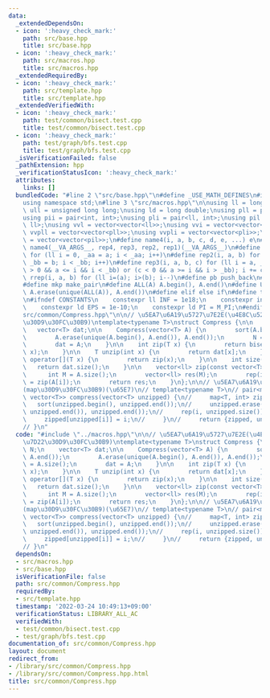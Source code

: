 ```yaml
---
data:
  _extendedDependsOn:
  - icon: ':heavy_check_mark:'
    path: src/base.hpp
    title: src/base.hpp
  - icon: ':heavy_check_mark:'
    path: src/macros.hpp
    title: src/macros.hpp
  _extendedRequiredBy:
  - icon: ':heavy_check_mark:'
    path: src/template.hpp
    title: src/template.hpp
  _extendedVerifiedWith:
  - icon: ':heavy_check_mark:'
    path: test/common/bisect.test.cpp
    title: test/common/bisect.test.cpp
  - icon: ':heavy_check_mark:'
    path: test/graph/bfs.test.cpp
    title: test/graph/bfs.test.cpp
  _isVerificationFailed: false
  _pathExtension: hpp
  _verificationStatusIcon: ':heavy_check_mark:'
  attributes:
    links: []
  bundledCode: "#line 2 \"src/base.hpp\"\n#define _USE_MATH_DEFINES\n#include <bits/stdc++.h>\n\
    using namespace std;\n#line 3 \"src/macros.hpp\"\n\nusing ll = long long;\nusing\
    \ ull = unsigned long long;\nusing ld = long double;\nusing pll = pair<ll, ll>;\n\
    using pii = pair<int, int>;\nusing pli = pair<ll, int>;\nusing pil = pair<int,\
    \ ll>;\nusing vvl = vector<vector<ll>>;\nusing vvi = vector<vector<int>>;\nusing\
    \ vvpll = vector<vector<pll>>;\nusing vvpli = vector<vector<pli>>;\nusing vvpil\
    \ = vector<vector<pil>>;\n#define name4(i, a, b, c, d, e, ...) e\n#define rep(...)\
    \ name4(__VA_ARGS__, rep4, rep3, rep2, rep1)(__VA_ARGS__)\n#define rep1(i, a)\
    \ for (ll i = 0, _aa = a; i < _aa; i++)\n#define rep2(i, a, b) for (ll i = a,\
    \ _bb = b; i < _bb; i++)\n#define rep3(i, a, b, c) for (ll i = a, _bb = b; (c\
    \ > 0 && a <= i && i < _bb) or (c < 0 && a >= i && i > _bb); i += c)\n#define\
    \ rrep(i, a, b) for (ll i=(a); i>(b); i--)\n#define pb push_back\n#define eb emplace_back\n\
    #define mkp make_pair\n#define ALL(A) A.begin(), A.end()\n#define UNIQUE(A) sort(ALL(A)),\
    \ A.erase(unique(ALL(A)), A.end())\n#define elif else if\n#define tostr to_string\n\
    \n#ifndef CONSTANTS\n    constexpr ll INF = 1e18;\n    constexpr int MOD = 1000000007;\n\
    \    constexpr ld EPS = 1e-10;\n    constexpr ld PI = M_PI;\n#endif\n#line 2 \"\
    src/common/Compress.hpp\"\n\n// \u5EA7\u6A19\u5727\u7E2E(\u4E8C\u5206\u63A2\u7D22\
    \u30D9\u30FC\u30B9)\ntemplate<typename T>\nstruct Compress {\n\n    int N;\n \
    \   vector<T> dat;\n\n    Compress(vector<T> A) {\n        sort(A.begin(), A.end());\n\
    \        A.erase(unique(A.begin(), A.end()), A.end());\n        N = A.size();\n\
    \        dat = A;\n    }\n\n    int zip(T x) {\n        return bisect_left(dat,\
    \ x);\n    }\n\n    T unzip(int x) {\n        return dat[x];\n    }\n\n    int\
    \ operator[](T x) {\n        return zip(x);\n    }\n\n    int size() {\n     \
    \   return dat.size();\n    }\n\n    vector<ll> zip(const vector<T> &A) {\n  \
    \      int M = A.size();\n        vector<ll> res(M);\n        rep(i, M) res[i]\
    \ = zip(A[i]);\n        return res;\n    }\n};\n\n// \u5EA7\u6A19\u5727\u7E2E\
    (map\u30D9\u30FC\u30B9)(\u65E7)\n// template<typename T>\n// pair<map<T, int>,\
    \ vector<T>> compress(vector<T> unzipped) {\n//     map<T, int> zipped;\n//  \
    \   sort(unzipped.begin(), unzipped.end());\n//     unzipped.erase(unique(unzipped.begin(),\
    \ unzipped.end()), unzipped.end());\n//     rep(i, unzipped.size()) {\n//    \
    \     zipped[unzipped[i]] = i;\n//     }\n//     return {zipped, unzipped};\n\
    // }\n"
  code: "#include \"../macros.hpp\"\n\n// \u5EA7\u6A19\u5727\u7E2E(\u4E8C\u5206\u63A2\
    \u7D22\u30D9\u30FC\u30B9)\ntemplate<typename T>\nstruct Compress {\n\n    int\
    \ N;\n    vector<T> dat;\n\n    Compress(vector<T> A) {\n        sort(A.begin(),\
    \ A.end());\n        A.erase(unique(A.begin(), A.end()), A.end());\n        N\
    \ = A.size();\n        dat = A;\n    }\n\n    int zip(T x) {\n        return bisect_left(dat,\
    \ x);\n    }\n\n    T unzip(int x) {\n        return dat[x];\n    }\n\n    int\
    \ operator[](T x) {\n        return zip(x);\n    }\n\n    int size() {\n     \
    \   return dat.size();\n    }\n\n    vector<ll> zip(const vector<T> &A) {\n  \
    \      int M = A.size();\n        vector<ll> res(M);\n        rep(i, M) res[i]\
    \ = zip(A[i]);\n        return res;\n    }\n};\n\n// \u5EA7\u6A19\u5727\u7E2E\
    (map\u30D9\u30FC\u30B9)(\u65E7)\n// template<typename T>\n// pair<map<T, int>,\
    \ vector<T>> compress(vector<T> unzipped) {\n//     map<T, int> zipped;\n//  \
    \   sort(unzipped.begin(), unzipped.end());\n//     unzipped.erase(unique(unzipped.begin(),\
    \ unzipped.end()), unzipped.end());\n//     rep(i, unzipped.size()) {\n//    \
    \     zipped[unzipped[i]] = i;\n//     }\n//     return {zipped, unzipped};\n\
    // }\n"
  dependsOn:
  - src/macros.hpp
  - src/base.hpp
  isVerificationFile: false
  path: src/common/Compress.hpp
  requiredBy:
  - src/template.hpp
  timestamp: '2022-03-24 10:49:13+09:00'
  verificationStatus: LIBRARY_ALL_AC
  verifiedWith:
  - test/common/bisect.test.cpp
  - test/graph/bfs.test.cpp
documentation_of: src/common/Compress.hpp
layout: document
redirect_from:
- /library/src/common/Compress.hpp
- /library/src/common/Compress.hpp.html
title: src/common/Compress.hpp
---
```

